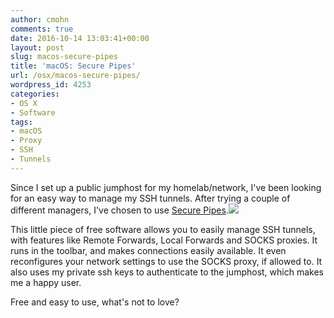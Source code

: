 ```yaml
---
author: cmohn
comments: true
date: 2016-10-14 13:03:41+00:00
layout: post
slug: macos-secure-pipes
title: 'macOS: Secure Pipes'
url: /osx/macos-secure-pipes/
wordpress_id: 4253
categories:
- OS X
- Software
tags:
- macOS
- Proxy
- SSH
- Tunnels
---
```


Since I set up a public jumphost for my homelab/network, I've been looking for an easy way to manage my SSH tunnels. After trying a couple of different managers, I've chosen to use [Secure Pipes](https://www.opoet.com/pyro/index.php).![](/img/Screenshot-2016-10-14-11.07.46-300x243.png)

<!--more-->

This little piece of free software allows you to easily manage SSH tunnels, with features like Remote Forwards, Local Forwards and SOCKS proxies. It runs in the toolbar, and makes connections easily available. It even reconfigures your network settings to use the SOCKS proxy, if allowed to. It also uses my private ssh keys to authenticate to the jumphost, which makes me a happy user.

Free and easy to use, what's not to love?

